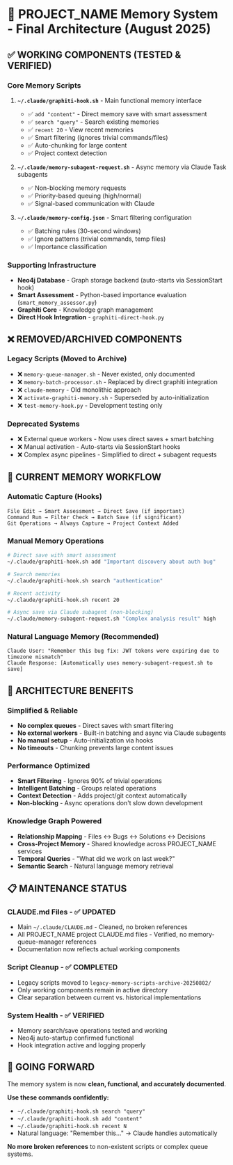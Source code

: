 # 🧠 PROJECT_NAME Memory System - Final Architecture (August 2025)

## ✅ WORKING COMPONENTS (TESTED & VERIFIED)

### Core Memory Scripts
1. **`~/.claude/graphiti-hook.sh`** - Main functional memory interface
   - ✅ `add "content"` - Direct memory save with smart assessment
   - ✅ `search "query"` - Search existing memories  
   - ✅ `recent 20` - View recent memories
   - ✅ Smart filtering (ignores trivial commands/files)
   - ✅ Auto-chunking for large content
   - ✅ Project context detection

2. **`~/.claude/memory-subagent-request.sh`** - Async memory via Claude Task subagents
   - ✅ Non-blocking memory requests
   - ✅ Priority-based queuing (high/normal)
   - ✅ Signal-based communication with Claude

3. **`~/.claude/memory-config.json`** - Smart filtering configuration
   - ✅ Batching rules (30-second windows)
   - ✅ Ignore patterns (trivial commands, temp files)
   - ✅ Importance classification

### Supporting Infrastructure
- **Neo4j Database** - Graph storage backend (auto-starts via SessionStart hook)
- **Smart Assessment** - Python-based importance evaluation (`smart_memory_assessor.py`)
- **Graphiti Core** - Knowledge graph management
- **Direct Hook Integration** - `graphiti-direct-hook.py`

## ❌ REMOVED/ARCHIVED COMPONENTS

### Legacy Scripts (Moved to Archive)
- ❌ `memory-queue-manager.sh` - Never existed, only documented
- ❌ `memory-batch-processor.sh` - Replaced by direct graphiti integration  
- ❌ `claude-memory` - Old monolithic approach
- ❌ `activate-graphiti-memory.sh` - Superseded by auto-initialization
- ❌ `test-memory-hook.py` - Development testing only

### Deprecated Systems
- ❌ External queue workers - Now uses direct saves + smart batching
- ❌ Manual activation - Auto-starts via SessionStart hooks
- ❌ Complex async pipelines - Simplified to direct + subagent requests

## 🎯 CURRENT MEMORY WORKFLOW

### Automatic Capture (Hooks)
```
File Edit → Smart Assessment → Direct Save (if important)
Command Run → Filter Check → Batch Save (if significant)  
Git Operations → Always Capture → Project Context Added
```

### Manual Memory Operations
```bash
# Direct save with smart assessment
~/.claude/graphiti-hook.sh add "Important discovery about auth bug"

# Search memories  
~/.claude/graphiti-hook.sh search "authentication"

# Recent activity
~/.claude/graphiti-hook.sh recent 20

# Async save via Claude subagent (non-blocking)
~/.claude/memory-subagent-request.sh "Complex analysis result" high
```

### Natural Language Memory (Recommended)
```
Claude User: "Remember this bug fix: JWT tokens were expiring due to timezone mismatch"
Claude Response: [Automatically uses memory-subagent-request.sh to save]
```

## 🔧 ARCHITECTURE BENEFITS

### Simplified & Reliable
- **No complex queues** - Direct saves with smart filtering
- **No external workers** - Built-in batching and async via Claude subagents
- **No manual setup** - Auto-initialization via hooks
- **No timeouts** - Chunking prevents large content issues

### Performance Optimized  
- **Smart Filtering** - Ignores 90% of trivial operations
- **Intelligent Batching** - Groups related operations  
- **Context Detection** - Adds project/git context automatically
- **Non-blocking** - Async operations don't slow down development

### Knowledge Graph Powered
- **Relationship Mapping** - Files ↔ Bugs ↔ Solutions ↔ Decisions
- **Cross-Project Memory** - Shared knowledge across PROJECT_NAME services
- **Temporal Queries** - "What did we work on last week?"
- **Semantic Search** - Natural language memory retrieval

## 📋 MAINTENANCE STATUS

### CLAUDE.md Files - ✅ UPDATED
- Main `~/.claude/CLAUDE.md` - Cleaned, no broken references
- All PROJECT_NAME project CLAUDE.md files - Verified, no memory-queue-manager references
- Documentation now reflects actual working components

### Script Cleanup - ✅ COMPLETED  
- Legacy scripts moved to `legacy-memory-scripts-archive-20250802/`
- Only working components remain in active directory
- Clear separation between current vs. historical implementations

### System Health - ✅ VERIFIED
- Memory search/save operations tested and working
- Neo4j auto-startup confirmed functional
- Hook integration active and logging properly

## 🚀 GOING FORWARD

The memory system is now **clean, functional, and accurately documented**. 

**Use these commands confidently:**
- `~/.claude/graphiti-hook.sh search "query"`
- `~/.claude/graphiti-hook.sh add "content"`  
- `~/.claude/graphiti-hook.sh recent N`
- Natural language: "Remember this..." → Claude handles automatically

**No more broken references** to non-existent scripts or complex queue systems.